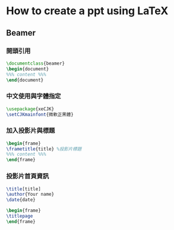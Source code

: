 # How to create a ppt using LaTeX
##  Beamer
### 開頭引用
```LaTeX
\documentclass{beamer}
\begin{document}
%%% content %%%
\end{document}
```
### 中文使用與字體指定
```LaTeX
\usepackage{xeCJK}
\setCJKmainfont{微軟正黑體}
```
### 加入投影片與標題
```LaTeX
\begin{frame}
\frametitle{title} %投影片標題
%%% content %%%
\end{frame}
```
### 投影片首頁資訊
```LaTeX
\title[title]
\author{Your name}
\date{date}

\begin{frame}
\titlepage
\end{frame}
```